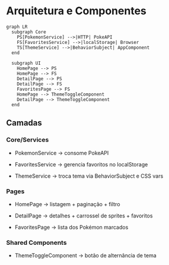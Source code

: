 # Arquitetura e Componentes

```mermaid
graph LR
  subgraph Core
    PS[PokemonService] -->|HTTP| PokeAPI
    FS[FavoritesService] -->|localStorage| Browser
    TS[ThemeService] -->|BehaviorSubject| AppComponent
  end

  subgraph UI
    HomePage --> PS
    HomePage --> FS
    DetailPage --> PS
    DetailPage --> FS
    FavoritesPage --> FS
    HomePage --> ThemeToggleComponent
    DetailPage --> ThemeToggleComponent
  end
```

## Camadas

### Core/Services

- PokemonService → consome PokeAPI

- FavoritesService → gerencia favoritos no localStorage

- ThemeService → troca tema via BehaviorSubject e CSS vars

### Pages

- HomePage → listagem + paginação + filtro

- DetailPage → detalhes + carrossel de sprites + favoritos

- FavoritesPage → lista dos Pokémon marcados

### Shared Components

- ThemeToggleComponent → botão de alternância de tema
